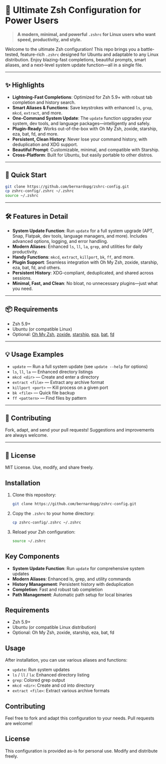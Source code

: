 
# 🚀 Ultimate Zsh Configuration for Power Users

> **A modern, minimal, and powerful `.zshrc` for Linux users who want speed, productivity, and style.**

Welcome to the ultimate Zsh configuration! This repo brings you a battle-tested, feature-rich `.zshrc` designed for Ubuntu and adaptable to any Linux distribution. Enjoy blazing-fast completions, beautiful prompts, smart aliases, and a next-level system update function—all in a single file.

---

## ✨ Highlights

- **Lightning-Fast Completions**: Optimized for Zsh 5.9+ with robust tab completion and history search.
- **Smart Aliases & Functions**: Save keystrokes with enhanced `ls`, `grep`, `mkcd`, `extract`, and more.
- **One-Command System Update**: The `update` function upgrades your system, dev tools, and language packages—intelligently and safely.
- **Plugin-Ready**: Works out-of-the-box with Oh My Zsh, zoxide, starship, eza, bat, fd, and more.
- **Persistent, Clean History**: Never lose your command history, with deduplication and XDG support.
- **Beautiful Prompt**: Customizable, minimal, and compatible with Starship.
- **Cross-Platform**: Built for Ubuntu, but easily portable to other distros.

---

## 🚦 Quick Start

```bash
git clone https://github.com/bernardopg/zshrc-config.git
cp zshrc-config/.zshrc ~/.zshrc
source ~/.zshrc
```

---

## 🛠️ Features in Detail

- **System Update Function**: Run `update` for a full system upgrade (APT, Snap, Flatpak, dev tools, language managers, and more). Includes advanced options, logging, and error handling.
- **Modern Aliases**: Enhanced `ls`, `ll`, `la`, `grep`, and utilities for daily productivity.
- **Handy Functions**: `mkcd`, `extract`, `killport`, `bk`, `ff`, and more.
- **Plugin Support**: Seamless integration with Oh My Zsh, zoxide, starship, eza, bat, fd, and others.
- **Persistent History**: XDG-compliant, deduplicated, and shared across sessions.
- **Minimal, Fast, and Clean**: No bloat, no unnecessary plugins—just what you need.

---

## 📦 Requirements

- Zsh 5.9+
- Ubuntu (or compatible Linux)
- Optional: [Oh My Zsh](https://ohmyz.sh/), [zoxide](https://github.com/ajeetdsouza/zoxide), [starship](https://starship.rs/), [eza](https://eza.rocks/), [bat](https://github.com/sharkdp/bat), [fd](https://github.com/sharkdp/fd)

---

## 💡 Usage Examples

- `update` — Run a full system update (see `update --help` for options)
- `ls`, `ll`, `la` — Enhanced directory listings
- `mkcd <dir>` — Create and enter a directory
- `extract <file>` — Extract any archive format
- `killport <port>` — Kill process on a given port
- `bk <file>` — Quick file backup
- `ff <pattern>` — Find files by pattern

---

## 🤝 Contributing

Fork, adapt, and send your pull requests! Suggestions and improvements are always welcome.

---

## 📜 License

MIT License. Use, modify, and share freely.

## Installation

1. Clone this repository:

   ```bash
   git clone https://github.com/bernardopg/zshrc-config.git
   ```

2. Copy the `.zshrc` to your home directory:

   ```bash
   cp zshrc-config/.zshrc ~/.zshrc
   ```

3. Reload your Zsh configuration:

   ```bash
   source ~/.zshrc
   ```

## Key Components

- **System Update Function**: Run `update` for comprehensive system updates
- **Modern Aliases**: Enhanced ls, grep, and utility commands
- **History Management**: Persistent history with deduplication
- **Completion**: Fast and robust tab completion
- **Path Management**: Automatic path setup for local binaries

## Requirements

- Zsh 5.9+
- Ubuntu (or compatible Linux distribution)
- Optional: Oh My Zsh, zoxide, starship, eza, bat, fd

## Usage

After installation, you can use various aliases and functions:

- `update`: Run system updates
- `ls` / `ll` / `la`: Enhanced directory listing
- `grep`: Colored grep output
- `mkcd <dir>`: Create and cd into directory
- `extract <file>`: Extract various archive formats

## Contributing

Feel free to fork and adapt this configuration to your needs. Pull requests are welcome!

## License

This configuration is provided as-is for personal use. Modify and distribute freely.
